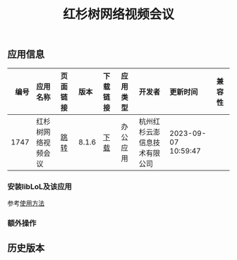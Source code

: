 ﻿---
id: 1747
title: 红杉树网络视频会议
toc: true
weight: 1747
---

## 应用信息 
|   编号 | 应用名称      | 页面链接                                        | 版本    | 下载链接                                                                | 应用类型   | 开发者            | 更新时间                | 兼容性   |
|-----:|:----------|:--------------------------------------------|:------|:--------------------------------------------------------------------|:-------|:---------------|:--------------------|:------|
| 1747 | 红杉树网络视频会议 | [跳转](http://app.loongapps.cn/#/detail/1747) | 8.1.6 | [下载](http://113.24.212.22:8090/upload/file/meeting-loongarch64.deb) | 办公应用   | 杭州红杉云澎信息技术有限公司 | 2023-09-07 10:59:47 |       |
### 安装libLoL及该应用 
参考[使用方法](/docs/usage) 
### 额外操作 


## 历史版本 
 